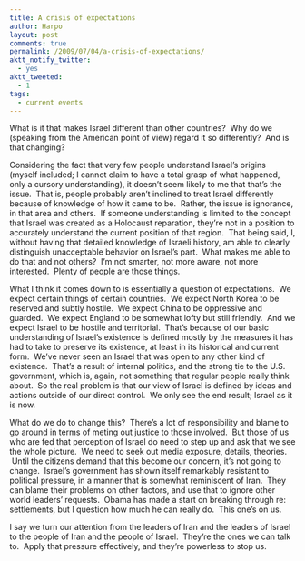 ```yaml
---
title: A crisis of expectations
author: Harpo
layout: post
comments: true
permalink: /2009/07/04/a-crisis-of-expectations/
aktt_notify_twitter:
  - yes
aktt_tweeted:
  - 1
tags:
  - current events
---
```

What is it that makes Israel different than other countries?  Why do we (speaking from the American point of view) regard it so differently?  And is that changing?

Considering the fact that very few people understand Israel&#8217;s origins (myself included; I cannot claim to have a total grasp of what happened, only a cursory understanding), it doesn&#8217;t seem likely to me that that&#8217;s the issue.  That is, people probably aren&#8217;t inclined to treat Israel differently because of knowledge of how it came to be.  Rather, the issue is ignorance, in that area and others.  If someone understanding is limited to the concept that Israel was created as a Holocaust reparation, they&#8217;re not in a position to accurately understand the current position of that region.  That being said, I, without having that detailed knowledge of Israeli history, am able to clearly distinguish unacceptable behavior on Israel&#8217;s part.  What makes me able to do that and not others?  I&#8217;m not smarter, not more aware, not more interested.  Plenty of people are those things.

What I think it comes down to is essentially a question of expectations.  We expect certain things of certain countries.  We expect North Korea to be reserved and subtly hostile.  We expect China to be oppressive and guarded.  We expect England to be somewhat lofty but still friendly.  And we expect Israel to be hostile and territorial.  That&#8217;s because of our basic understanding of Israel&#8217;s existence is defined mostly by the measures it has had to take to preserve its existence, at least in its historical and current form.  We&#8217;ve never seen an Israel that was open to any other kind of existence.  That&#8217;s a result of internal politics, and the strong tie to the U.S. government, which is, again, not something that regular people really think about.  So the real problem is that our view of Israel is defined by ideas and actions outside of our direct control.  We only see the end result; Israel as it is now.

What do we do to change this?  There&#8217;s a lot of responsibility and blame to go around in terms of meting out justice to those involved.  But those of us who are fed that perception of Israel do need to step up and ask that we see the whole picture.  We need to seek out media exposure, details, theories.  Until the citizens demand that this become our concern, it&#8217;s not going to change.  Israel&#8217;s government has shown itself remarkably resistant to political pressure, in a manner that is somewhat reminiscent of Iran.  They can blame their problems on other factors, and use that to ignore other world leaders&#8217; requests.  Obama has made a start on breaking through re: settlements, but I question how much he can really do.  This one&#8217;s on us.

I say we turn our attention from the leaders of Iran and the leaders of Israel to the people of Iran and the people of Israel.  They&#8217;re the ones we can talk to.  Apply that pressure effectively, and they&#8217;re powerless to stop us.